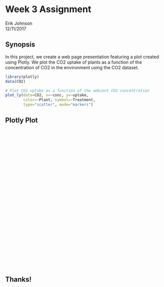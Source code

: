 # Week 3 Assignment
Erik Johnson  
12/11/2017  



## Synopsis
In this project, we create a web page presentation featuring a plot created using Plotly. We plot the CO2 uptake of plants as a function of the concentration of CO2 in the environment using the CO2 dataset.


```r
library(plotly)
data(CO2)
```

```r
# Plot CO2 uptake as a function of the ambient CO2 concentration
plot_ly(data=CO2, x=~conc, y=~uptake, 
        color=~Plant, symbol=~Treatment, 
        type="scatter", mode="markers")
```

## Plotly Plot
<!--html_preserve--><div id="275e55b50794" style="width:720px;height:432px;" class="plotly html-widget"></div>
<script type="application/json" data-for="275e55b50794">{"x":{"visdat":{"275e430465c3":["function () ","plotlyVisDat"]},"cur_data":"275e430465c3","attrs":{"275e430465c3":{"x":{},"y":{},"mode":"markers","color":{},"symbol":{},"alpha":1,"sizes":[10,100],"type":"scatter"}},"layout":{"margin":{"b":40,"l":60,"t":25,"r":10},"xaxis":{"domain":[0,1],"title":"conc"},"yaxis":{"domain":[0,1],"title":"uptake"},"hovermode":"closest","showlegend":true},"source":"A","config":{"modeBarButtonsToAdd":[{"name":"Collaborate","icon":{"width":1000,"ascent":500,"descent":-50,"path":"M487 375c7-10 9-23 5-36l-79-259c-3-12-11-23-22-31-11-8-22-12-35-12l-263 0c-15 0-29 5-43 15-13 10-23 23-28 37-5 13-5 25-1 37 0 0 0 3 1 7 1 5 1 8 1 11 0 2 0 4-1 6 0 3-1 5-1 6 1 2 2 4 3 6 1 2 2 4 4 6 2 3 4 5 5 7 5 7 9 16 13 26 4 10 7 19 9 26 0 2 0 5 0 9-1 4-1 6 0 8 0 2 2 5 4 8 3 3 5 5 5 7 4 6 8 15 12 26 4 11 7 19 7 26 1 1 0 4 0 9-1 4-1 7 0 8 1 2 3 5 6 8 4 4 6 6 6 7 4 5 8 13 13 24 4 11 7 20 7 28 1 1 0 4 0 7-1 3-1 6-1 7 0 2 1 4 3 6 1 1 3 4 5 6 2 3 3 5 5 6 1 2 3 5 4 9 2 3 3 7 5 10 1 3 2 6 4 10 2 4 4 7 6 9 2 3 4 5 7 7 3 2 7 3 11 3 3 0 8 0 13-1l0-1c7 2 12 2 14 2l218 0c14 0 25-5 32-16 8-10 10-23 6-37l-79-259c-7-22-13-37-20-43-7-7-19-10-37-10l-248 0c-5 0-9-2-11-5-2-3-2-7 0-12 4-13 18-20 41-20l264 0c5 0 10 2 16 5 5 3 8 6 10 11l85 282c2 5 2 10 2 17 7-3 13-7 17-13z m-304 0c-1-3-1-5 0-7 1-1 3-2 6-2l174 0c2 0 4 1 7 2 2 2 4 4 5 7l6 18c0 3 0 5-1 7-1 1-3 2-6 2l-173 0c-3 0-5-1-8-2-2-2-4-4-4-7z m-24-73c-1-3-1-5 0-7 2-2 3-2 6-2l174 0c2 0 5 0 7 2 3 2 4 4 5 7l6 18c1 2 0 5-1 6-1 2-3 3-5 3l-174 0c-3 0-5-1-7-3-3-1-4-4-5-6z"},"click":"function(gd) { \n        // is this being viewed in RStudio?\n        if (location.search == '?viewer_pane=1') {\n          alert('To learn about plotly for collaboration, visit:\\n https://cpsievert.github.io/plotly_book/plot-ly-for-collaboration.html');\n        } else {\n          window.open('https://cpsievert.github.io/plotly_book/plot-ly-for-collaboration.html', '_blank');\n        }\n      }"}],"cloud":false},"data":[{"x":[95,175,250,350,500,675,1000],"y":[10.5,14.9,18.1,18.9,19.5,22.2,21.9],"mode":"markers","type":"scatter","name":"Mc1<br />chilled","marker":{"symbol":"triangle-up","fillcolor":"rgba(253,231,37,0.5)","color":"rgba(253,231,37,1)","line":{"color":"transparent"}},"xaxis":"x","yaxis":"y","frame":null},{"x":[95,175,250,350,500,675,1000],"y":[7.7,11.4,12.3,13,12.5,13.7,14.4],"mode":"markers","type":"scatter","name":"Mc2<br />chilled","marker":{"symbol":"triangle-up","fillcolor":"rgba(133,213,74,0.5)","color":"rgba(133,213,74,1)","line":{"color":"transparent"}},"xaxis":"x","yaxis":"y","frame":null},{"x":[95,175,250,350,500,675,1000],"y":[10.6,18,17.9,17.9,17.9,18.9,19.9],"mode":"markers","type":"scatter","name":"Mc3<br />chilled","marker":{"symbol":"triangle-up","fillcolor":"rgba(194,223,35,0.5)","color":"rgba(194,223,35,1)","line":{"color":"transparent"}},"xaxis":"x","yaxis":"y","frame":null},{"x":[95,175,250,350,500,675,1000],"y":[10.6,19.2,26.2,30,30.9,32.4,35.5],"mode":"markers","type":"scatter","name":"Mn1<br />nonchilled","marker":{"symbol":"circle","fillcolor":"rgba(81,197,106,0.5)","color":"rgba(81,197,106,1)","line":{"color":"transparent"}},"xaxis":"x","yaxis":"y","frame":null},{"x":[95,175,250,350,500,675,1000],"y":[12,22,30.6,31.8,32.4,31.1,31.5],"mode":"markers","type":"scatter","name":"Mn2<br />nonchilled","marker":{"symbol":"circle","fillcolor":"rgba(43,176,127,0.5)","color":"rgba(43,176,127,1)","line":{"color":"transparent"}},"xaxis":"x","yaxis":"y","frame":null},{"x":[95,175,250,350,500,675,1000],"y":[11.3,19.4,25.8,27.9,28.5,28.1,27.8],"mode":"markers","type":"scatter","name":"Mn3<br />nonchilled","marker":{"symbol":"circle","fillcolor":"rgba(30,155,138,0.5)","color":"rgba(30,155,138,1)","line":{"color":"transparent"}},"xaxis":"x","yaxis":"y","frame":null},{"x":[95,175,250,350,500,675,1000],"y":[14.2,24.1,30.3,34.6,32.5,35.4,38.7],"mode":"markers","type":"scatter","name":"Qc1<br />chilled","marker":{"symbol":"triangle-up","fillcolor":"rgba(56,89,140,0.5)","color":"rgba(56,89,140,1)","line":{"color":"transparent"}},"xaxis":"x","yaxis":"y","frame":null},{"x":[95,175,250,350,500,675,1000],"y":[9.3,27.3,35,38.8,38.6,37.5,42.4],"mode":"markers","type":"scatter","name":"Qc2<br />chilled","marker":{"symbol":"triangle-up","fillcolor":"rgba(37,133,142,0.5)","color":"rgba(37,133,142,1)","line":{"color":"transparent"}},"xaxis":"x","yaxis":"y","frame":null},{"x":[95,175,250,350,500,675,1000],"y":[15.1,21,38.1,34,38.9,39.6,41.4],"mode":"markers","type":"scatter","name":"Qc3<br />chilled","marker":{"symbol":"triangle-up","fillcolor":"rgba(45,112,142,0.5)","color":"rgba(45,112,142,1)","line":{"color":"transparent"}},"xaxis":"x","yaxis":"y","frame":null},{"x":[95,175,250,350,500,675,1000],"y":[16,30.4,34.8,37.2,35.3,39.2,39.7],"mode":"markers","type":"scatter","name":"Qn1<br />nonchilled","marker":{"symbol":"circle","fillcolor":"rgba(68,1,84,0.5)","color":"rgba(68,1,84,1)","line":{"color":"transparent"}},"xaxis":"x","yaxis":"y","frame":null},{"x":[95,175,250,350,500,675,1000],"y":[13.6,27.3,37.1,41.8,40.6,41.4,44.3],"mode":"markers","type":"scatter","name":"Qn2<br />nonchilled","marker":{"symbol":"circle","fillcolor":"rgba(72,33,115,0.5)","color":"rgba(72,33,115,1)","line":{"color":"transparent"}},"xaxis":"x","yaxis":"y","frame":null},{"x":[95,175,250,350,500,675,1000],"y":[16.2,32.4,40.3,42.1,42.9,43.9,45.5],"mode":"markers","type":"scatter","name":"Qn3<br />nonchilled","marker":{"symbol":"circle","fillcolor":"rgba(67,62,133,0.5)","color":"rgba(67,62,133,1)","line":{"color":"transparent"}},"xaxis":"x","yaxis":"y","frame":null}],"highlight":{"on":"plotly_click","persistent":false,"dynamic":false,"selectize":false,"opacityDim":0.2,"selected":{"opacity":1}},"base_url":"https://plot.ly"},"evals":["config.modeBarButtonsToAdd.0.click"],"jsHooks":{"render":[{"code":"function(el, x) { var ctConfig = crosstalk.var('plotlyCrosstalkOpts').set({\"on\":\"plotly_click\",\"persistent\":false,\"dynamic\":false,\"selectize\":false,\"opacityDim\":0.2,\"selected\":{\"opacity\":1}}); }","data":null}]}}</script><!--/html_preserve-->

## Thanks!
